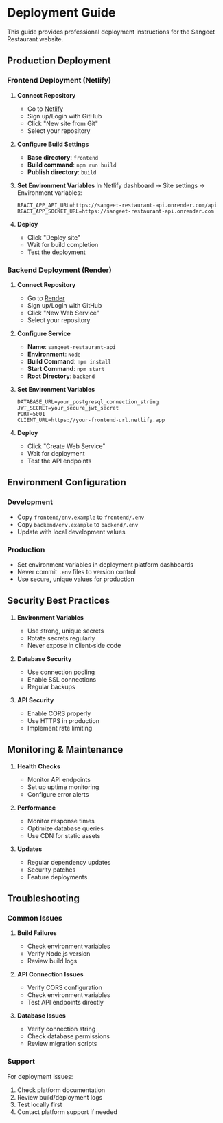 # Deployment Guide

This guide provides professional deployment instructions for the Sangeet Restaurant website.

## Production Deployment

### Frontend Deployment (Netlify)

1. **Connect Repository**
   - Go to [Netlify](https://netlify.com)
   - Sign up/Login with GitHub
   - Click "New site from Git"
   - Select your repository

2. **Configure Build Settings**
   - **Base directory**: `frontend`
   - **Build command**: `npm run build`
   - **Publish directory**: `build`

3. **Set Environment Variables**
   In Netlify dashboard → Site settings → Environment variables:
   ```
   REACT_APP_API_URL=https://sangeet-restaurant-api.onrender.com/api
   REACT_APP_SOCKET_URL=https://sangeet-restaurant-api.onrender.com
   ```

4. **Deploy**
   - Click "Deploy site"
   - Wait for build completion
   - Test the deployment

### Backend Deployment (Render)

1. **Connect Repository**
   - Go to [Render](https://render.com)
   - Sign up/Login with GitHub
   - Click "New Web Service"
   - Select your repository

2. **Configure Service**
   - **Name**: `sangeet-restaurant-api`
   - **Environment**: `Node`
   - **Build Command**: `npm install`
   - **Start Command**: `npm start`
   - **Root Directory**: `backend`

3. **Set Environment Variables**
   ```
   DATABASE_URL=your_postgresql_connection_string
   JWT_SECRET=your_secure_jwt_secret
   PORT=5001
   CLIENT_URL=https://your-frontend-url.netlify.app
   ```

4. **Deploy**
   - Click "Create Web Service"
   - Wait for deployment
   - Test the API endpoints

## Environment Configuration

### Development
- Copy `frontend/env.example` to `frontend/.env`
- Copy `backend/env.example` to `backend/.env`
- Update with local development values

### Production
- Set environment variables in deployment platform dashboards
- Never commit `.env` files to version control
- Use secure, unique values for production

## Security Best Practices

1. **Environment Variables**
   - Use strong, unique secrets
   - Rotate secrets regularly
   - Never expose in client-side code

2. **Database Security**
   - Use connection pooling
   - Enable SSL connections
   - Regular backups

3. **API Security**
   - Enable CORS properly
   - Use HTTPS in production
   - Implement rate limiting

## Monitoring & Maintenance

1. **Health Checks**
   - Monitor API endpoints
   - Set up uptime monitoring
   - Configure error alerts

2. **Performance**
   - Monitor response times
   - Optimize database queries
   - Use CDN for static assets

3. **Updates**
   - Regular dependency updates
   - Security patches
   - Feature deployments

## Troubleshooting

### Common Issues

1. **Build Failures**
   - Check environment variables
   - Verify Node.js version
   - Review build logs

2. **API Connection Issues**
   - Verify CORS configuration
   - Check environment variables
   - Test API endpoints directly

3. **Database Issues**
   - Verify connection string
   - Check database permissions
   - Review migration scripts

### Support

For deployment issues:
1. Check platform documentation
2. Review build/deployment logs
3. Test locally first
4. Contact platform support if needed
